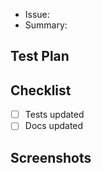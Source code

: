 - Issue: <number>
- Summary: <summarize>

## Test Plan

<!-- What steps need to be taken to verify this works as expected? -->

## Checklist

- [ ] Tests updated
- [ ] Docs updated

## Screenshots

<!-- If what you're changing is within the app, please show before/after.
You can provide a video as well if that makes more sense -->
